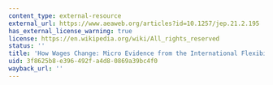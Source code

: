 ```yaml
---
content_type: external-resource
external_url: https://www.aeaweb.org/articles?id=10.1257/jep.21.2.195
has_external_license_warning: true
license: https://en.wikipedia.org/wiki/All_rights_reserved
status: ''
title: 'How Wages Change: Micro Evidence from the International Flexibility Project'
uid: 3f8625b8-e396-492f-a4d8-0869a39bc4f0
wayback_url: ''
---
```

